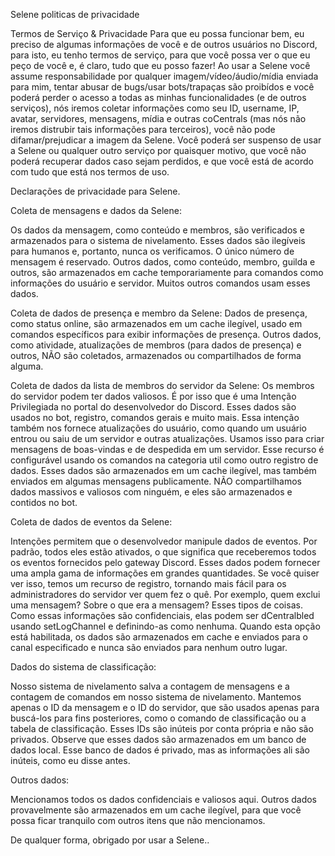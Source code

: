 Selene politicas de privacidade

Termos de Serviço & Privacidade Para que eu possa funcionar bem, eu preciso de algumas informações de você e de outros usuários no Discord, para isto, eu tenho termos de serviço, para que você possa ver o que eu peço de você e, é claro, tudo que eu posso fazer! Ao usar a Selene você assume responsabilidade por qualquer imagem/vídeo/áudio/mídia enviada para mim, tentar abusar de bugs/usar bots/trapaças são proibídos e você poderá perder o acesso a todas as minhas funcionalidades (e de outros serviços), nós iremos coletar informações como seu ID, username, IP, avatar, servidores, mensagens, mídia e outras coCentrals (mas nós não iremos distrubir tais informações para terceiros), você não pode difamar/prejudicar a imagem da Selene. Você poderá ser suspenso de usar a Selene ou qualquer outro serviço por quaisquer motivo, que você não poderá recuperar dados caso sejam perdidos, e que você está de acordo com tudo que está nos termos de uso.

Declarações de privacidade para Selene.

Coleta de mensagens e dados da Selene:

Os dados da mensagem, como conteúdo e membros, são verificados e armazenados para o sistema de nivelamento. Esses dados são ilegíveis para humanos e, portanto, nunca os verificamos. O único número de mensagem é reservado. Outros dados, como conteúdo, membro, guilda e outros, são armazenados em cache temporariamente para comandos como informações do usuário e servidor. Muitos outros comandos usam esses dados.

Coleta de dados de presença e membro da Selene: Dados de presença, como status online, são armazenados em um cache ilegível, usado em comandos específicos para exibir informações de presença. Outros dados, como atividade, atualizações de membros (para dados de presença) e outros, NÃO são coletados, armazenados ou compartilhados de forma alguma.

Coleta de dados da lista de membros do servidor da Selene: Os membros do servidor podem ter dados valiosos. É por isso que é uma Intenção Privilegiada no portal do desenvolvedor do Discord. Esses dados são usados no bot, registro, comandos gerais e muito mais. Essa intenção também nos fornece atualizações do usuário, como quando um usuário entrou ou saiu de um servidor e outras atualizações. Usamos isso para criar mensagens de boas-vindas e de despedida em um servidor. Esse recurso é configurável usando os comandos na categoria util como outro registro de dados. Esses dados são armazenados em um cache ilegível, mas também enviados em algumas mensagens publicamente. NÃO compartilhamos dados massivos e valiosos com ninguém, e eles são armazenados e contidos no bot.

Coleta de dados de eventos da Selene:

Intenções permitem que o desenvolvedor manipule dados de eventos. Por padrão, todos eles estão ativados, o que significa que receberemos todos os eventos fornecidos pelo gateway Discord. Esses dados podem fornecer uma ampla gama de informações em grandes quantidades. Se você quiser ver isso, temos um recurso de registro, tornando mais fácil para os administradores do servidor ver quem fez o quê. Por exemplo, quem exclui uma mensagem? Sobre o que era a mensagem? Esses tipos de coisas. Como essas informações são confidenciais, elas podem ser dCentralbled usando setLogChannel e definindo-as como nenhuma. Quando esta opção está habilitada, os dados são armazenados em cache e enviados para o canal especificado e nunca são enviados para nenhum outro lugar.

Dados do sistema de classificação:

Nosso sistema de nivelamento salva a contagem de mensagens e a contagem de comandos em nosso sistema de nivelamento. Mantemos apenas o ID da mensagem e o ID do servidor, que são usados apenas para buscá-los para fins posteriores, como o comando de classificação ou a tabela de classificação. Esses IDs são inúteis por conta própria e não são privados. Observe que esses dados são armazenados em um banco de dados local. Esse banco de dados é privado, mas as informações ali são inúteis, como eu disse antes.

Outros dados:

Mencionamos todos os dados confidenciais e valiosos aqui. Outros dados provavelmente são armazenados em um cache ilegível, para que você possa ficar tranquilo com outros itens que não mencionamos.

De qualquer forma, obrigado por usar a Selene..
